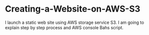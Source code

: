 # Creating-a-Website-on-AWS-S3
I launch a static web site using AWS storage service S3. I am going to explain step by step process and AWS console Bahs script.
